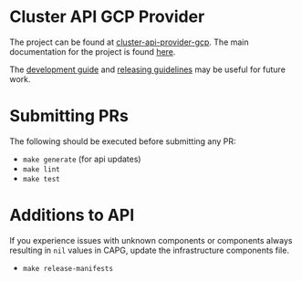 # Cluster API GCP Provider

The project can be found at [cluster-api-provider-gcp](https://github.com/kubernetes-sigs/cluster-api-provider-gcp/tree/main). The main documentation for the project is found [here](https://github.com/kubernetes-sigs/cluster-api-provider-gcp/tree/main/docs).

The [development guide](https://github.com/kubernetes-sigs/cluster-api-provider-gcp/tree/main/docs) and [releasing guidelines](https://github.com/kubernetes-sigs/cluster-api-provider-gcp/blob/main/docs/book/src/developers/releasing.md) may be useful for future work.

# Submitting PRs

The following should be executed before submitting any PR:

- `make generate` (for api updates)
- `make lint`
- `make test`

# Additions to API

If you experience issues with unknown components or components always resulting in `nil` values in CAPG, update the infrastructure components file.

- `make release-manifests`


